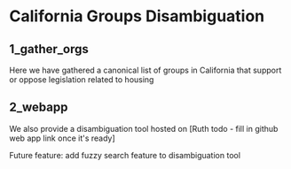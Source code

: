 # California Groups Disambiguation

## 1_gather_orgs
Here we have gathered a canonical list of groups in California that support or oppose legislation related to housing

## 2_webapp
We also provide a disambiguation tool hosted on [Ruth todo - fill in github web app link once it's ready]

Future feature: add fuzzy search feature to disambiguation tool
